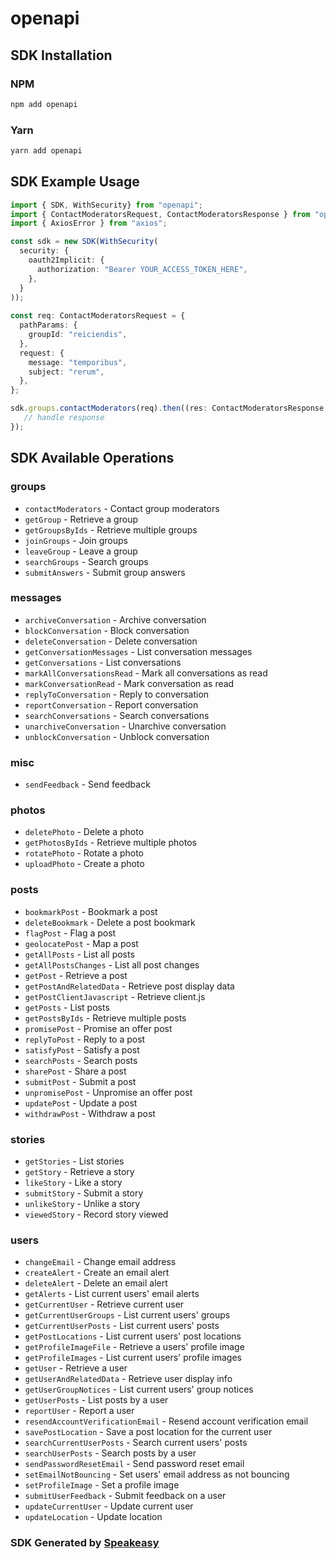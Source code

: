 # openapi

<!-- Start SDK Installation -->
## SDK Installation

### NPM

```bash
npm add openapi
```

### Yarn

```bash
yarn add openapi
```
<!-- End SDK Installation -->

<!-- Start SDK Example Usage -->
## SDK Example Usage

```typescript
import { SDK, WithSecurity} from "openapi";
import { ContactModeratorsRequest, ContactModeratorsResponse } from "openapi/src/sdk/models/operations";
import { AxiosError } from "axios";

const sdk = new SDK(WithSecurity(
  security: {
    oauth2Implicit: {
      authorization: "Bearer YOUR_ACCESS_TOKEN_HERE",
    },
  }
));
    
const req: ContactModeratorsRequest = {
  pathParams: {
    groupId: "reiciendis",
  },
  request: {
    message: "temporibus",
    subject: "rerum",
  },
};

sdk.groups.contactModerators(req).then((res: ContactModeratorsResponse | AxiosError) => {
   // handle response
});
```
<!-- End SDK Example Usage -->

<!-- Start SDK Available Operations -->
## SDK Available Operations

### groups

* `contactModerators` - Contact group moderators
* `getGroup` - Retrieve a group
* `getGroupsByIds` - Retrieve multiple groups
* `joinGroups` - Join groups
* `leaveGroup` - Leave a group
* `searchGroups` - Search groups
* `submitAnswers` - Submit group answers

### messages

* `archiveConversation` - Archive conversation
* `blockConversation` - Block conversation
* `deleteConversation` - Delete conversation
* `getConversationMessages` - List conversation messages
* `getConversations` - List conversations
* `markAllConversationsRead` - Mark all conversations as read
* `markConversationRead` - Mark conversation as read
* `replyToConversation` - Reply to conversation
* `reportConversation` - Report conversation
* `searchConversations` - Search conversations
* `unarchiveConversation` - Unarchive conversation
* `unblockConversation` - Unblock conversation

### misc

* `sendFeedback` - Send feedback

### photos

* `deletePhoto` - Delete a photo
* `getPhotosByIds` - Retrieve multiple photos
* `rotatePhoto` - Rotate a photo
* `uploadPhoto` - Create a photo

### posts

* `bookmarkPost` - Bookmark a post
* `deleteBookmark` - Delete a post bookmark
* `flagPost` - Flag a post
* `geolocatePost` - Map a post
* `getAllPosts` - List all posts
* `getAllPostsChanges` - List all post changes
* `getPost` - Retrieve a post
* `getPostAndRelatedData` - Retrieve post display data
* `getPostClientJavascript` - Retrieve client.js
* `getPosts` - List posts
* `getPostsByIds` - Retrieve multiple posts
* `promisePost` - Promise an offer post
* `replyToPost` - Reply to a post
* `satisfyPost` - Satisfy a post
* `searchPosts` - Search posts
* `sharePost` - Share a post
* `submitPost` - Submit a post
* `unpromisePost` - Unpromise an offer post
* `updatePost` - Update a post
* `withdrawPost` - Withdraw a post

### stories

* `getStories` - List stories
* `getStory` - Retrieve a story
* `likeStory` - Like a story
* `submitStory` - Submit a story
* `unlikeStory` - Unlike a story
* `viewedStory` - Record story viewed

### users

* `changeEmail` - Change email address
* `createAlert` - Create an email alert
* `deleteAlert` - Delete an email alert
* `getAlerts` - List current users' email alerts
* `getCurrentUser` - Retrieve current user
* `getCurrentUserGroups` - List current users' groups
* `getCurrentUserPosts` - List current users' posts
* `getPostLocations` - List current users' post locations
* `getProfileImageFile` - Retrieve a users' profile image
* `getProfileImages` - List current users' profile images
* `getUser` - Retrieve a user
* `getUserAndRelatedData` - Retrieve user display info
* `getUserGroupNotices` - List current users' group notices
* `getUserPosts` - List posts by a user
* `reportUser` - Report a user
* `resendAccountVerificationEmail` - Resend account verification email
* `savePostLocation` - Save a post location for the current user
* `searchCurrentUserPosts` - Search current users' posts
* `searchUserPosts` - Search posts by a user
* `sendPasswordResetEmail` - Send password reset email
* `setEmailNotBouncing` - Set users' email address as not bouncing
* `setProfileImage` - Set a profile image
* `submitUserFeedback` - Submit feedback on a user
* `updateCurrentUser` - Update current user
* `updateLocation` - Update location

<!-- End SDK Available Operations -->

### SDK Generated by [Speakeasy](https://docs.speakeasyapi.dev/docs/using-speakeasy/client-sdks)
